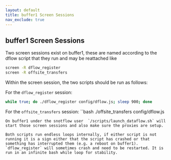 ```yaml
---
layout: default
title: buffer1 Screen Sessions
nav_exclude: true
---
```


## buffer1 Screen Sessions
Two screen sessions exist on buffer1, these are named according to the dflow script that they run and may be reattached like
```bash
screen -R dflow_register
screen -R offsite_transfers
```
Within the screen session, the two scripts should be run as follows:

For the `dflow_register` session:
```bash
while true; do ./dflow_register config/dflow.js; sleep 900; done
```
For the `offsite_transfers` session:
``bash
./offsite_transfers config/dflow.js
```
On buffer1 under the snotflow user  `/scripts/launch_dataflow.sh` will start those screen sessions and also make sure the proxies are setup.

Both scripts run endless loops internally, if either script is not running it is a sign either that the script has crashed or that something has interrupted them (e.g. a reboot on buffer1). `dflow_register` will sometimes crash and need to be restarted. It is run in an infinite bash while loop for stability.
